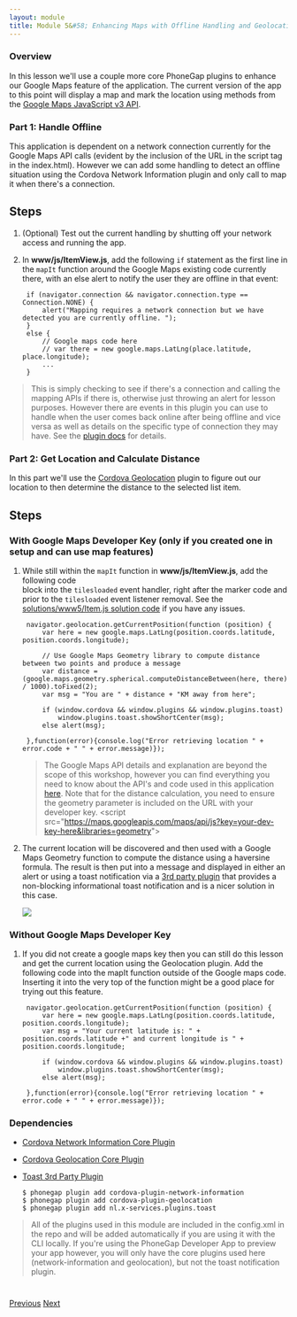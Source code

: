 ```yaml
---
layout: module
title: Module 5&#58; Enhancing Maps with Offline Handling and Geolocation
---
```


### Overview
In this lesson we'll use a couple more core PhoneGap plugins to enhance our Google Maps feature of the application. The current version of the app
to this point will display a map and mark the location using methods from the [Google Maps JavaScript v3 API](https://developers.google.com/maps/documentation/javascript/tutorial).  

### Part 1: Handle Offline
This application is dependent on a network connection currently for the Google Maps API calls (evident by the inclusion of the URL in the script tag in the index.html).
However we can add some handling to detect an offline situation using the Cordova Network Information plugin and only call to map it when there's a connection.

## Steps
1. (Optional) Test out the current handling by shutting off your network access and running the app.

2. In **www/js/ItemView.js**, add the following `if` statement as the first line in the `mapIt` function around the Google Maps existing code currently there, with
an else alert to notify the user they are offline in that event:

        if (navigator.connection && navigator.connection.type == Connection.NONE) {
            alert("Mapping requires a network connection but we have detected you are currently offline. ");
        }
        else {
            // Google maps code here 
            // var there = new google.maps.LatLng(place.latitude, place.longitude);        
            ...
        }

>This is simply checking to see if there's a connection and calling the mapping APIs if there is, otherwise just throwing an alert for 
lesson purposes. However there are events in this plugin you can use to handle when the user comes back online after being offline and vice 
versa as well as details on the specific type of connection they may have. See the 
[plugin docs](https://github.com/apache/cordova-plugin-network-information) for details. 

### Part 2: Get Location and Calculate Distance
In this part we'll use the [Cordova Geolocation](https://github.com/apache/cordova-plugin-geolocation) plugin to figure out our location to 
then determine the distance to the selected list item.

## Steps

### With Google Maps Developer Key (only if you created one in setup and can use map features)
1. While still within the `mapIt` function in **www/js/ItemView.js**, add the following code  
block into the `tilesloaded` event handler, right after the marker code and prior to the `tilesloaded` event listener removal. 
See the [solutions/www5/Item.js solution code](https://github.com/hollyschinsky/pocket-guide/blob/master/solutions/www5/js/ItemView.js) if you have any issues. 
                
        navigator.geolocation.getCurrentPosition(function (position) {
            var here = new google.maps.LatLng(position.coords.latitude, position.coords.longitude);

            // Use Google Maps Geometry library to compute distance between two points and produce a message
            var distance = (google.maps.geometry.spherical.computeDistanceBetween(here, there) / 1000).toFixed(2);
            var msg = "You are " + distance + "KM away from here";

            if (window.cordova && window.plugins && window.plugins.toast)
                window.plugins.toast.showShortCenter(msg);
            else alert(msg);

        },function(error){console.log("Error retrieving location " + error.code + " " + error.message)});
     

   >The Google Maps API details and explanation are beyond the scope of this workshop, however you can find everything you need to know 
   about the API's and code used in this application [here](https://developers.google.com/maps/documentation/javascript/tutorial). Note that for
   the distance calculation, you need to ensure the geometry parameter is included on the URL with your developer key. 
   &lt;script src="https://maps.googleapis.com/maps/api/js?key=your-dev-key-here&libraries=geometry"&gt;

2. The current location will be discovered and then used with a Google Maps Geometry function to compute the distance using a haversine formula. 
The result is then put into a message and displayed in either an alert or using a toast notification via a [3rd party plugin](https://github.com/EddyVerbruggen/Toast-PhoneGap-Plugin)
 that provides a non-blocking informational toast notification and is a nicer solution in this case.

    <img class="screenshot-lg" src="images/flow3-map-details.jpg"/>

### Without Google Maps Developer Key
1. If you did not create a google maps key then you can still do this lesson and get the current location using the Geolocation plugin. Add the following code into the
mapIt function outside of the Google maps code. Inserting it into the very top of the function might be a good place for trying out this feature. 

        navigator.geolocation.getCurrentPosition(function (position) {
            var here = new google.maps.LatLng(position.coords.latitude, position.coords.longitude);
            var msg = "Your current latitude is: " + position.coords.latitude +" and current longitude is " + position.coords.longitude;

            if (window.cordova && window.plugins && window.plugins.toast)
                window.plugins.toast.showShortCenter(msg);
            else alert(msg);

        },function(error){console.log("Error retrieving location " + error.code + " " + error.message)});

### Dependencies

   - [Cordova Network Information Core Plugin](https://github.com/apache/cordova-plugin-network-information)
   - [Cordova Geolocation Core Plugin](https://github.com/apache/cordova-plugin-geolocation)
   - [Toast 3rd Party Plugin](https://github.com/EddyVerbruggen/Toast-PhoneGap-Plugin)
 
        ```
        $ phonegap plugin add cordova-plugin-network-information
        $ phonegap plugin add cordova-plugin-geolocation
        $ phonegap plugin add nl.x-services.plugins.toast
        ```
   
> All of the plugins used in this module are included in the config.xml in the repo and will be added automatically if you are using it with the CLI locally.  If you're using the PhoneGap Developer App to preview your app however, you will only have the core plugins used here (network-information and geolocation), but not the toast notification plugin.
 

<div class="row" style="margin-top:40px;">
    <div class="col-sm-12">
        <a href="module3.html" class="btn btn-default"><i class="glyphicon glyphicon-chevron-left"></i> Previous</a>
        <a href="module5.html" class="btn btn-default pull-right">Next <i class="glyphicon
glyphicon-chevron-right"></i></a>
    </div>
</div>
